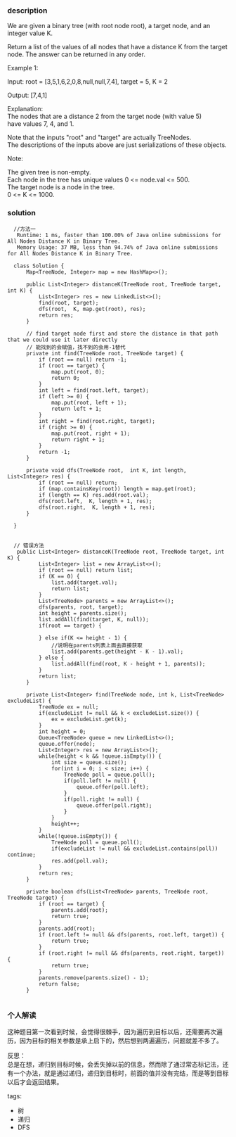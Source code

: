 ### description    
  We are given a binary tree (with root node root), a target node, and an integer value K.  
    
  Return a list of the values of all nodes that have a distance K from the target node.  The answer can be returned in any order.  
    
     
    
  Example 1:  
    
  Input: root = [3,5,1,6,2,0,8,null,null,7,4], target = 5, K = 2  
    
  Output: [7,4,1]  
    
  Explanation:   
  The nodes that are a distance 2 from the target node (with value 5)  
  have values 7, 4, and 1.  
    
    
    
  Note that the inputs "root" and "target" are actually TreeNodes.  
  The descriptions of the inputs above are just serializations of these objects.  
     
    
  Note:  
    
  The given tree is non-empty.  
  Each node in the tree has unique values 0 <= node.val <= 500.  
  The target node is a node in the tree.  
  0 <= K <= 1000.  
### solution    
```    
  //方法一  
   Runtime: 1 ms, faster than 100.00% of Java online submissions for All Nodes Distance K in Binary Tree.  
   Memory Usage: 37 MB, less than 94.74% of Java online submissions for All Nodes Distance K in Binary Tree.  
     
  class Solution {  
      Map<TreeNode, Integer> map = new HashMap<>();  
    
      public List<Integer> distanceK(TreeNode root, TreeNode target, int K) {  
          List<Integer> res = new LinkedList<>();  
          find(root, target);  
          dfs(root,  K, map.get(root), res);  
          return res;  
      }  
    
      // find target node first and store the distance in that path that we could use it later directly  
      // 能找到的会赋值，找不到的会用-1替代  
      private int find(TreeNode root, TreeNode target) {  
          if (root == null) return -1;  
          if (root == target) {  
              map.put(root, 0);  
              return 0;  
          }  
          int left = find(root.left, target);  
          if (left >= 0) {  
              map.put(root, left + 1);  
              return left + 1;  
          }  
          int right = find(root.right, target);  
          if (right >= 0) {  
              map.put(root, right + 1);  
              return right + 1;  
          }  
          return -1;  
      }  
    
      private void dfs(TreeNode root,  int K, int length, List<Integer> res) {  
          if (root == null) return;  
          if (map.containsKey(root)) length = map.get(root);  
          if (length == K) res.add(root.val);  
          dfs(root.left,  K, length + 1, res);  
          dfs(root.right,  K, length + 1, res);  
      }  
    
  }  
    
    
  // 错误方法  
   public List<Integer> distanceK(TreeNode root, TreeNode target, int K) {  
          List<Integer> list = new ArrayList<>();  
          if (root == null) return list;  
          if (K == 0) {  
              list.add(target.val);  
              return list;  
          }  
          List<TreeNode> parents = new ArrayList<>();  
          dfs(parents, root, target);  
          int height = parents.size();  
          list.addAll(find(target, K, null));  
          if(root == target) {  
    
          } else if(K <= height - 1) {  
              //说明在parents列表上面去直接获取  
              list.add(parents.get(height - K - 1).val);  
          } else {  
              list.addAll(find(root, K - height + 1, parents));  
          }  
          return list;  
      }  
    
      private List<Integer> find(TreeNode node, int k, List<TreeNode> excludeList) {  
          TreeNode ex = null;  
          if(excludeList != null && k < excludeList.size()) {  
              ex = excludeList.get(k);  
          }  
          int height = 0;  
          Queue<TreeNode> queue = new LinkedList<>();  
          queue.offer(node);  
          List<Integer> res = new ArrayList<>();  
          while(height < k && !queue.isEmpty()) {  
              int size = queue.size();  
              for(int i = 0; i < size; i++) {  
                  TreeNode poll = queue.poll();  
                  if(poll.left != null) {  
                      queue.offer(poll.left);  
                  }  
                  if(poll.right != null) {  
                      queue.offer(poll.right);  
                  }  
              }  
              height++;  
          }  
          while(!queue.isEmpty()) {  
              TreeNode poll = queue.poll();  
              if(excludeList != null && excludeList.contains(poll)) continue;  
              res.add(poll.val);  
          }  
          return res;  
      }  
    
      private boolean dfs(List<TreeNode> parents, TreeNode root, TreeNode target) {  
          if (root == target) {  
              parents.add(root);  
              return true;  
          }  
          parents.add(root);  
          if (root.left != null && dfs(parents, root.left, target)) {  
              return true;  
          }  
          if (root.right != null && dfs(parents, root.right, target)) {  
              return true;  
          }  
          parents.remove(parents.size() - 1);  
          return false;  
      }  
  
```    
    
### 个人解读    
  这种题目第一次看到时候，会觉得很棘手，因为遍历到目标以后，还需要再次遍历，因为目标的相关参数是承上启下的，然后想到两遍遍历，问题就差不多了。  
    
  反思：  
  总是在想，递归到目标时候，会丢失掉以前的信息，然而除了通过常态标记法，还有一个办法，就是通过递归，递归到目标时，前面的值并没有完结，而是等到目标以后才会返回结果。  
    
tags:    
  -  树   
  -  递归   
  -  DFS   
